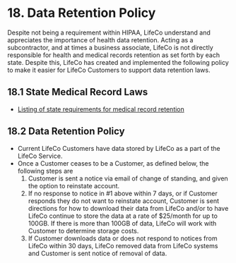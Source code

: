 # 18. Data Retention Policy

Despite not being a requirement within HIPAA, LifeCo understand and appreciates the importance of health data retention. Acting as a subcontractor, and at times a business associate, LifeCo is not directly responsible for health and medical records retention as set forth by each state. Despite this, LifeCo has created and implemented the following policy to make it easier for LifeCo Customers to support data retention laws.

## 18.1 State Medical Record Laws

* [Listing of state requirements for medical record retention](http://www.healthit.gov/sites/default/files/appa7-1.pdf)

## 18.2 Data Retention Policy

* Current LifeCo Customers have data stored by LifeCo as a part of the LifeCo Service.
* Once a Customer ceases to be a Customer, as defined below, the following steps are
  1. Customer is sent a notice via email of change of standing, and given the option to reinstate account.
  2. If no response to notice in #1 above within 7 days, or if Customer responds they do not want to reinstate account, Customer is sent directions for how to download their data from LifeCo and/or to have LifeCo continue to store the data at a rate of $25/month for up to 100GB. If there is more than 100GB of data, LifeCo will work with Customer to determine storage costs.
  3. If Customer downloads data or does not respond to notices from LifeCo within 30 days, LifeCo removed data from LifeCo systems and Customer is sent notice of removal of data.
